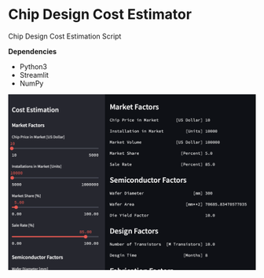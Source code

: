 # Chip Design Cost Estimator

Chip Design Cost Estimation Script

**Dependencies**
- Python3
- Streamlit
- NumPy


![Screen Shot](screen_shot.png)